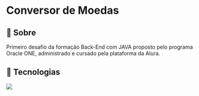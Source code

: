 <h1> Conversor de Moedas </h1>

<h2>📓 Sobre </h2>
<p> Primeiro desafio da formação Back-End com JAVA proposto pelo programa Oracle ONE, administrado e cursado pela plataforma da Alura. </p>

## 🚀 Tecnologias
<div>
  <img src="https://img.shields.io/badge/JAVA-5382a1?style=for-the-badge&logo=openjdk&logoColor=blue">
</div>
